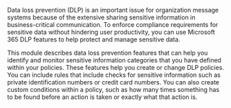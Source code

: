 Data loss prevention (DLP) is an important issue for organization message systems because of the extensive sharing sensitive information in business-critical communication. To enforce compliance requirements for sensitive data without hindering user productivity, you can use Microsoft 365 DLP features to help protect and manage sensitive data.

This module describes data loss prevention features that can help you identify and monitor sensitive information categories that you have defined within your policies.
These features help you create or change DLP policies. You can include rules that include checks for sensitive information such as private identification numbers or credit card numbers. You can also create custom conditions within a policy, such as how many times something has to be found before an action is taken or exactly what that action is.
